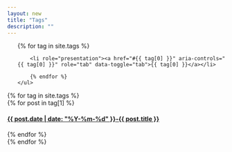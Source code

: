 ```yaml
---
layout: new
title: "Tags"
description: ""
---
```

<div class="col-md-2">
	<ul class="nav nav-tabs side-nav" role="tablist">
		{% for tag in site.tags %}
		
		<li role="presentation"><a href="#{{ tag[0] }}" aria-controls="{{ tag[0] }}" role="tab" data-toggle="tab">{{ tag[0] }}</a></li>
		
		{% endfor %}
	</ul>
</div>
<div class="col-md-10 tab-content">
  	{% for tag in site.tags %}
	  	<div role="tabpanel" class="tab-pane" id="{{ tag[0] }}">
			{% for post in tag[1] %}
				<a href="{{ post.url  }}">
						<h4><span>{{ post.date | date: "%Y-%m-%d" }}</span>-{{ post.title }}</h4>
				</a>
			{% endfor %}
		</div>
	{% endfor %}
  
</div>